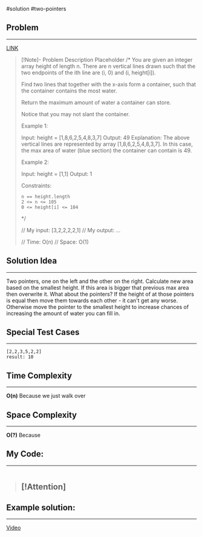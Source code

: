 #solution 
#two-pointers 
## Problem
___
 [LINK](https://leetcode.com/problems/container-with-most-water/description/)
 
>[!Note]- Problem Description
> Placeholder
> /*
> You are given an integer array height of length n. There are n vertical lines drawn such that the two endpoints of the ith line are (i, 0) and (i, height[i]).
> 
> Find two lines that together with the x-axis form a container, such that the container contains the most water.
> 
> Return the maximum amount of water a container can store.
> 
> Notice that you may not slant the container.
> 
>  
> 
> Example 1:
> 
> Input: height = [1,8,6,2,5,4,8,3,7]
> Output: 49
> Explanation: The above vertical lines are represented by array [1,8,6,2,5,4,8,3,7]. In this case, the max area of water (blue section) the container can contain is 49.
> 
> Example 2:
> 
> Input: height = [1,1]
> Output: 1
> 
>  
> 
> Constraints:
> 
>     n == height.length
>     2 <= n <= 105
>     0 <= height[i] <= 104
> 
> */
> 
> // My input: [3,2,2,2,2,1]
> // My output: ...
> 
> 
> // Time: O(n)
> // Space: O(1)

## Solution Idea
___
Two pointers, one on the left and the other on the right. Calculate new area based on the smallest height. If this area is bigger that previous max area then overwrite it.
What about the pointers? If the height of at those pointers is equal then move them towards each other - it can't get any worse. Otherwise move the pointer to the smallest height to increase chances of increasing the amount of water you can fill in.


## Special Test Cases
___
```
[2,2,3,5,2,2]
result: 10
```

## Time Complexity
___
**O(n)** 
Because we just walk over

## Space Complexity
___
**O(?)**
Because

## My Code:
___
```go


```

> [!Attention]
> - 


## Example solution:
___
[Video](VIDEO_LINK)

```go


```